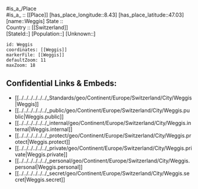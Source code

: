 ﻿---
location: [47.03,8.43] 
mapzoom: [7,12] 
mapmarker: city 
type: City
tags:
- geo/City


SpocWebEntityId: 35482
isDeleted: false
confidential: public

---
#is_a_/Place  
#is_a_ :: [[Place]] 
[has_place_longitude::8.43] 
[has_place_latitude::47.03] 
[name::Weggis] 
State ::  
Country :: [[Switzerland]]  
[StateId::] 
[Population::] 
[Unknown::] 


```leaflet
id: Weggis
coordinates: [[Weggis]] 
markerFile: [[Weggis]] 
defaultZoom: 11 
maxZoom: 18
```


## Confidential Links & Embeds: 
- [[../../../../../../_Standards/geo/Continent/Europe/Switzerland/City/Weggis|Weggis]] 
- [[../../../../../../_public/geo/Continent/Europe/Switzerland/City/Weggis.public|Weggis.public]] 
- [[../../../../../../_internal/geo/Continent/Europe/Switzerland/City/Weggis.internal|Weggis.internal]] 
- [[../../../../../../_protect/geo/Continent/Europe/Switzerland/City/Weggis.protect|Weggis.protect]] 
- [[../../../../../../_private/geo/Continent/Europe/Switzerland/City/Weggis.private|Weggis.private]] 
- [[../../../../../../_personal/geo/Continent/Europe/Switzerland/City/Weggis.personal|Weggis.personal]] 
- [[../../../../../../_secret/geo/Continent/Europe/Switzerland/City/Weggis.secret|Weggis.secret]] 
